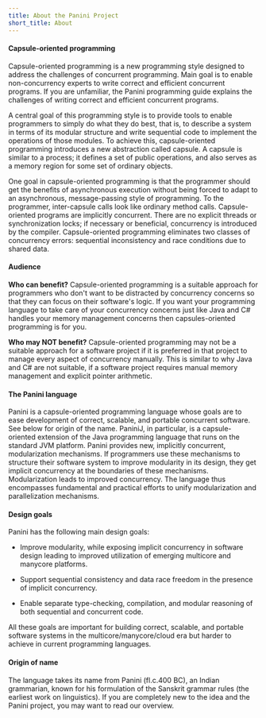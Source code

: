 ```yaml
---
title: About the Panini Project
short_title: About
---
```


#### Capsule-oriented programming

Capsule-oriented programming is a new programming style designed to address the
challenges of concurrent programming. Main goal is to enable non-concurrency
experts to write correct and efficient concurrent programs. If you are
unfamiliar, the Panini programming guide explains the challenges of writing
correct and efficient concurrent programs.

A central goal of this programming style is to provide tools to enable
programmers to simply do what they do best, that is, to describe a system in
terms of its modular structure and write sequential code to implement the
operations of those modules. To achieve this, capsule-oriented programming
introduces a new abstraction called capsule. A capsule is similar to a process;
it defines a set of public operations, and also serves as a memory region for
some set of ordinary objects.

One goal in capsule-oriented programming is that the programmer should get the
benefits of asynchronous execution without being forced to adapt to an
asynchronous, message-passing style of programming. To the programmer,
inter-capsule calls look like ordinary method calls. Capsule-oriented programs
are implicitly concurrent. There are no explicit threads or synchronization
locks; if necessary or beneficial, concurrency is introduced by the compiler.
Capsule-oriented programming eliminates two classes of concurrency errors:
sequential inconsistency and race conditions due to shared data.

#### Audience

**Who can benefit?** Capsule-oriented programming is a suitable approach for
programmers who don't want to be distracted by concurrency concerns so that they
can focus on their software's logic. If you want your programming language to
take care of your concurrency concerns just like Java and C# handles your memory
management concerns then capsules-oriented programming is for you.

**Who may NOT benefit?** Capsule-oriented programming may not be a suitable
approach for a software project if it is preferred in that project to manage
every aspect of concurrency manually. This is similar to why Java and C# are not
suitable, if a software project requires manual memory management and explicit
pointer arithmetic.

#### The Panini language

Panini is a capsule-oriented programming language whose goals are to ease
development of correct, scalable, and portable concurrent software. See below
for origin of the name. PaniniJ, in particular, is a capsule-oriented extension
of the Java programming language that runs on the standard JVM platform. Panini
provides new, implicitly concurrent, modularization mechanisms. If programmers
use these mechanisms to structure their software system to improve modularity in
its design, they get implicit concurrency at the boundaries of these mechanisms.
Modularization leads to improved concurrency. The language thus encompasses
fundamental and practical efforts to unify modularization and parallelization
mechanisms.

#### Design goals

Panini has the following main design goals:

- Improve modularity, while exposing implicit concurrency in software design
  leading to improved utilization of emerging multicore and manycore platforms.

- Support sequential consistency and data race freedom in the presence of
  implicit concurrency.

- Enable separate type-checking, compilation, and modular reasoning of both
  sequential and concurrent code.

All these goals are important for building correct, scalable, and portable
software systems in the multicore/manycore/cloud era but harder to achieve in
current programming languages.

#### Origin of name

The language takes its name from Panini (fl.c.400 BC), an Indian grammarian,
known for his formulation of the Sanskrit grammar rules (the earliest work on
linguistics). If you are completely new to the idea and the Panini project, you
may want to read our overview.
